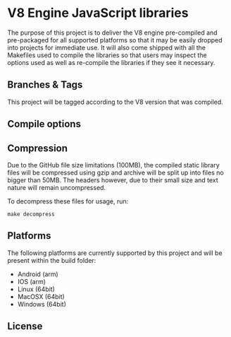 V8 Engine JavaScript libraries
==============================
The purpose of this project is to deliver the V8 engine pre-compiled and pre-packaged for all supported platforms so
that it may be easily dropped into projects for immediate use. It will also come shipped with all the Makefiles used to
compile the libraries so that users may inspect the options used as well as re-compile the libraries if they see it
necessary.

Branches & Tags
---------------
This project will be tagged according to the V8 version that was compiled.

Compile options
---------------


Compression
-----------
Due to the GitHub file size limitations (100MB), the compiled static library files will be compressed using gzip and
archive will be split up into files no bigger than 50MB. The headers however, due to their small size and text nature
will remain uncompressed.

To decompress these files for usage, run:
```
make decompress
```

Platforms
---------
The following platforms are currently supported by this project and will be present within the build folder:
 * Android (arm)
 * IOS (arm)
 * Linux (64bit)
 * MacOSX (64bit)
 * Windows (64bit)

License
-------

